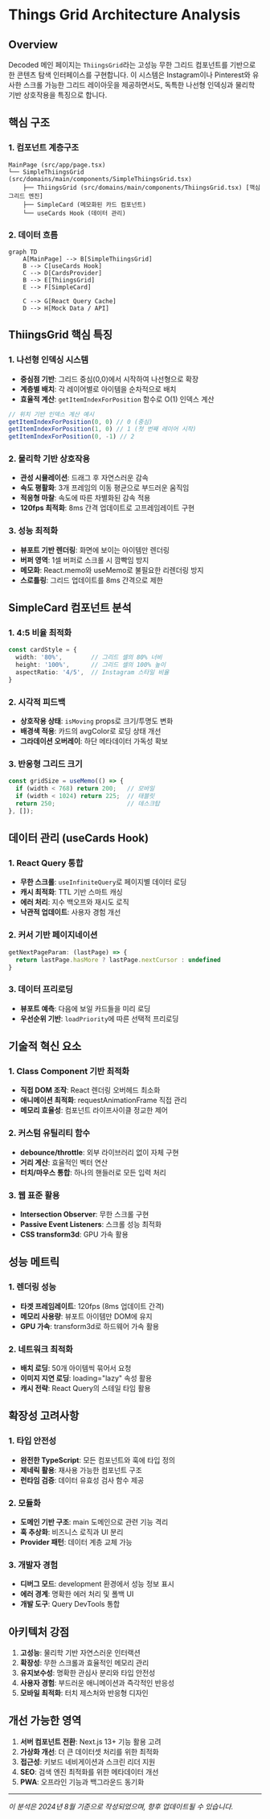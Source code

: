 # Things Grid Architecture Analysis

## Overview

Decoded 메인 페이지는 `ThiingsGrid`라는 고성능 무한 그리드 컴포넌트를 기반으로 한 콘텐츠 탐색 인터페이스를 구현합니다. 이 시스템은 Instagram이나 Pinterest와 유사한 스크롤 가능한 그리드 레이아웃을 제공하면서도, 독특한 나선형 인덱싱과 물리학 기반 상호작용을 특징으로 합니다.

## 핵심 구조

### 1. 컴포넌트 계층구조

```
MainPage (src/app/page.tsx)
└── SimpleThiingsGrid (src/domains/main/components/SimpleThiingsGrid.tsx)
    ├── ThiingsGrid (src/domains/main/components/ThiingsGrid.tsx) [핵심 그리드 엔진]
    ├── SimpleCard (메모화된 카드 컴포넌트)
    └── useCards Hook (데이터 관리)
```

### 2. 데이터 흐름

```mermaid
graph TD
    A[MainPage] --> B[SimpleThiingsGrid]
    B --> C[useCards Hook]
    C --> D[CardsProvider]
    B --> E[ThiingsGrid]
    E --> F[SimpleCard]
    
    C --> G[React Query Cache]
    D --> H[Mock Data / API]
```

## ThiingsGrid 핵심 특징

### 1. 나선형 인덱싱 시스템
- **중심점 기반**: 그리드 중심(0,0)에서 시작하여 나선형으로 확장
- **계층별 배치**: 각 레이어별로 아이템을 순차적으로 배치
- **효율적 계산**: `getItemIndexForPosition` 함수로 O(1) 인덱스 계산

```typescript
// 위치 기반 인덱스 계산 예시
getItemIndexForPosition(0, 0) // 0 (중심)
getItemIndexForPosition(1, 0) // 1 (첫 번째 레이어 시작)
getItemIndexForPosition(0, -1) // 2
```

### 2. 물리학 기반 상호작용
- **관성 시뮬레이션**: 드래그 후 자연스러운 감속
- **속도 평활화**: 3개 프레임의 이동 평균으로 부드러운 움직임
- **적응형 마찰**: 속도에 따른 차별화된 감속 적용
- **120fps 최적화**: 8ms 간격 업데이트로 고프레임레이트 구현

### 3. 성능 최적화
- **뷰포트 기반 렌더링**: 화면에 보이는 아이템만 렌더링
- **버퍼 영역**: 1셀 버퍼로 스크롤 시 깜빡임 방지
- **메모화**: React.memo와 useMemo로 불필요한 리렌더링 방지
- **스로틀링**: 그리드 업데이트를 8ms 간격으로 제한

## SimpleCard 컴포넌트 분석

### 1. 4:5 비율 최적화
```typescript
const cardStyle = {
  width: '80%',        // 그리드 셀의 80% 너비
  height: '100%',      // 그리드 셀의 100% 높이
  aspectRatio: '4/5',  // Instagram 스타일 비율
}
```

### 2. 시각적 피드백
- **상호작용 상태**: `isMoving` props로 크기/투명도 변화
- **배경색 적용**: 카드의 avgColor로 로딩 상태 개선
- **그라데이션 오버레이**: 하단 메타데이터 가독성 확보

### 3. 반응형 그리드 크기
```typescript
const gridSize = useMemo(() => {
  if (width < 768) return 200;   // 모바일
  if (width < 1024) return 225;  // 태블릿
  return 250;                    // 데스크탑
}, []);
```

## 데이터 관리 (useCards Hook)

### 1. React Query 통합
- **무한 스크롤**: `useInfiniteQuery`로 페이지별 데이터 로딩
- **캐시 최적화**: TTL 기반 스마트 캐싱
- **에러 처리**: 지수 백오프와 재시도 로직
- **낙관적 업데이트**: 사용자 경험 개선

### 2. 커서 기반 페이지네이션
```typescript
getNextPageParam: (lastPage) => {
  return lastPage.hasMore ? lastPage.nextCursor : undefined
}
```

### 3. 데이터 프리로딩
- **뷰포트 예측**: 다음에 보일 카드들을 미리 로딩
- **우선순위 기반**: `loadPriority`에 따른 선택적 프리로딩

## 기술적 혁신 요소

### 1. Class Component 기반 최적화
- **직접 DOM 조작**: React 렌더링 오버헤드 최소화
- **애니메이션 최적화**: requestAnimationFrame 직접 관리
- **메모리 효율성**: 컴포넌트 라이프사이클 정교한 제어

### 2. 커스텀 유틸리티 함수
- **debounce/throttle**: 외부 라이브러리 없이 자체 구현
- **거리 계산**: 효율적인 벡터 연산
- **터치/마우스 통합**: 하나의 핸들러로 모든 입력 처리

### 3. 웹 표준 활용
- **Intersection Observer**: 무한 스크롤 구현
- **Passive Event Listeners**: 스크롤 성능 최적화
- **CSS transform3d**: GPU 가속 활용

## 성능 메트릭

### 1. 렌더링 성능
- **타겟 프레임레이트**: 120fps (8ms 업데이트 간격)
- **메모리 사용량**: 뷰포트 아이템만 DOM에 유지
- **GPU 가속**: transform3d로 하드웨어 가속 활용

### 2. 네트워크 최적화
- **배치 로딩**: 50개 아이템씩 묶어서 요청
- **이미지 지연 로딩**: loading="lazy" 속성 활용
- **캐시 전략**: React Query의 스테일 타임 활용

## 확장성 고려사항

### 1. 타입 안전성
- **완전한 TypeScript**: 모든 컴포넌트와 훅에 타입 정의
- **제네릭 활용**: 재사용 가능한 컴포넌트 구조
- **런타임 검증**: 데이터 유효성 검사 함수 제공

### 2. 모듈화
- **도메인 기반 구조**: main 도메인으로 관련 기능 격리
- **훅 추상화**: 비즈니스 로직과 UI 분리
- **Provider 패턴**: 데이터 계층 교체 가능

### 3. 개발자 경험
- **디버그 모드**: development 환경에서 성능 정보 표시
- **에러 경계**: 명확한 에러 처리 및 폴백 UI
- **개발 도구**: Query DevTools 통합

## 아키텍처 강점

1. **고성능**: 물리학 기반 자연스러운 인터랙션
2. **확장성**: 무한 스크롤과 효율적인 메모리 관리
3. **유지보수성**: 명확한 관심사 분리와 타입 안전성
4. **사용자 경험**: 부드러운 애니메이션과 즉각적인 반응성
5. **모바일 최적화**: 터치 제스처와 반응형 디자인

## 개선 가능한 영역

1. **서버 컴포넌트 전환**: Next.js 13+ 기능 활용 고려
2. **가상화 개선**: 더 큰 데이터셋 처리를 위한 최적화
3. **접근성**: 키보드 네비게이션과 스크린 리더 지원
4. **SEO**: 검색 엔진 최적화를 위한 메타데이터 개선
5. **PWA**: 오프라인 기능과 백그라운드 동기화

---

*이 분석은 2024년 8월 기준으로 작성되었으며, 향후 업데이트될 수 있습니다.*